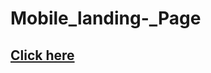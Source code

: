 # Mobile_landing-_Page
## <a href=" https://pradyumn1729.github.io/Mobile_landing-_Page/">Click here</a>
